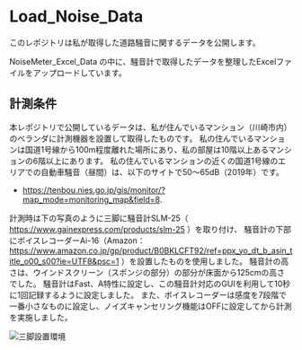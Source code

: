 # Load_Noise_Data
このレポジトリは私が取得した道路騒音に関するデータを公開します。

NoiseMeter_Excel_Data の中に、騒音計で取得したデータを整理したExcelファイルをアップロードしています。

## 計測条件
本レポジトリで公開しているデータは、私が住んでいるマンション（川崎市内）のベランダに計測機器を設置して取得したものです。
私の住んでいるマンションは国道1号線から100m程度離れた場所にあり、私の部屋は10階以上あるマンションの6階以上にあります。
私の住んでいるマンションの近くの国道1号線のエリアでの自動車騒音（昼間）は、以下のサイトで50～65dB（2019年）です。
  - https://tenbou.nies.go.jp/gis/monitor/?map_mode=monitoring_map&field=8.

計測時は下の写真のように三脚に騒音計SLM-25（ https://www.gainexpress.com/products/slm-25 ）を取り付け、
騒音計の下部にボイスレコーダーAi-16（Amazon：https://www.amazon.co.jp/gp/product/B0BKLCFT92/ref=ppx_yo_dt_b_asin_title_o00_s00?ie=UTF8&psc=1 ）を設置したものを使用しました。
騒音計の高さは、ウインドスクリーン（スポンジの部分）の部分が床面から125cmの高さでした。
騒音計はFast、A特性に設定し、この騒音計対応のGUIを利用して10秒に1回記録するように設定しました。
また、ボイスレコーダーは感度を7段階で一番小さなものに設定し、ノイズキャンセリング機能はOFFに設定してから計測を実施しました。

![三脚設置環境](https://github.com/anmitsu48/Load_Noise_Data/assets/58377673/9c6f2eeb-1483-44fc-9b40-3164eda51585)
